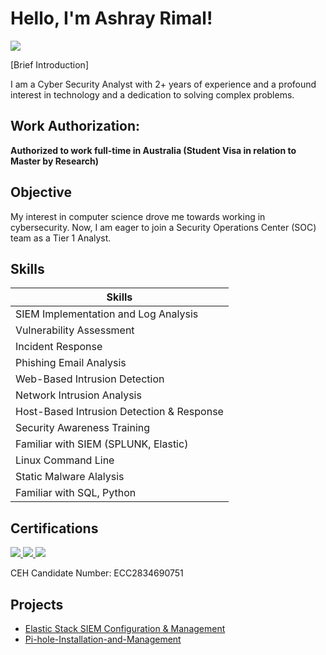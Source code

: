 # Hello, I'm Ashray Rimal!

<a href="https://www.linkedin.com/in/ashray-rimal-798104200/" target="_blank"><img src="https://img.shields.io/badge/-LinkedIn-0072b1?&style=for-the-badge&logo=linkedin&logoColor=white" /></a>

[Brief Introduction]

I am a Cyber Security Analyst with 2+ years of experience and a profound interest in technology and a dedication to solving complex problems.


## Work Authorization: 

<b>Authorized to work full-time in Australia (Student Visa in relation to Master by Research) </b><br>

 
## Objective

My interest in computer science drove me towards working in cybersecurity. Now, I am eager to join a Security Operations Center (SOC) team as a Tier 1 Analyst. 

## Skills

| Skills                                         |
|-----------------------------------------------|          
| SIEM Implementation and Log Analysis          
| Vulnerability Assessment
| Incident Response
| Phishing Email Analysis
| Web-Based Intrusion Detection
| Network Intrusion Analysis
| Host-Based Intrusion Detection & Response
| Security Awareness Training
| Familiar with SIEM (SPLUNK, Elastic)   
| Linux Command Line
| Static Malware Alalysis      
| Familiar with SQL, Python                  



## Certifications
<div>
<a href="https://aspen.eccouncil.org/verify"><img src="https://img.shields.io/badge/-CEH-EC1C24?style=for-the-badge&logo=EC-Council&logoColor=white" /> </a>
<a href = "https://www.coursera.org/account/accomplishments/specialization/3CG5AHN6GJXF?utm_source%3Dandroid%26utm_medium%3Dcertificate%26utm_content%3Dcert_image%26utm_campaign%3Dsharing_cta%26utm_product%3Ds12n" target="_blank"><img src="https://img.shields.io/badge/-Google%20Cybersecurity-4285F4?style=for-the-badge&logo=Google&logoColor=white" /> </a>
<a href="https://www.credly.com/badges/937ee46f-0531-4959-9a63-dd495ec215db/linked_in_profile"><img src="https://img.shields.io/badge/-Cisco%20Ethical%20Hacker-1BA0D7?style=for-the-badge&logo=Cisco&logoColor=white" /></a>
 <p>CEH Candidate Number: ECC2834690751</p>
</div>

## Projects
- <a href="https://github.com/rifua/Elastic-SIEM-Home-Lab">Elastic Stack SIEM Configuration & Management</a>
- <a href="https://github.com/rifua/Home-Lab-Pi-hole-Installation-and-Management">Pi-hole-Installation-and-Management</a>
